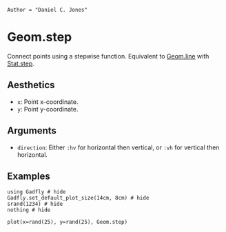 ```@meta
Author = "Daniel C. Jones"
```

# Geom.step

Connect points using a stepwise function. Equivalent to [Geom.line](@ref) with
[Stat.step](@ref).

## Aesthetics

  * `x`: Point x-coordinate.
  * `y`: Point y-coordinate.

## Arguments

  * `direction`: Either `:hv` for horizontal then vertical, or `:vh` for
    vertical then horizontal.

## Examples

```@example 1
using Gadfly # hide
Gadfly.set_default_plot_size(14cm, 8cm) # hide
srand(1234) # hide
nothing # hide
```

```@example 1
plot(x=rand(25), y=rand(25), Geom.step)
```
